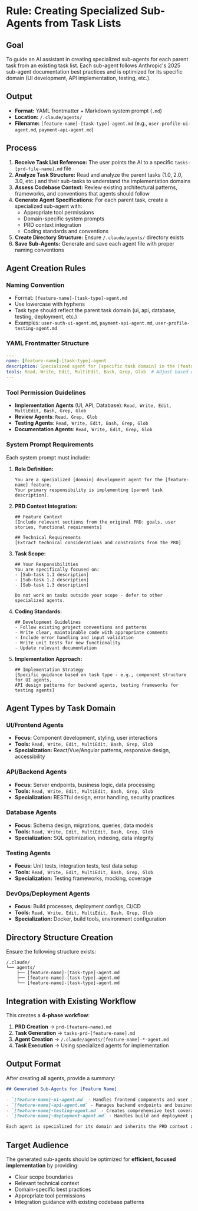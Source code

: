 # Rule: Creating Specialized Sub-Agents from Task Lists

## Goal

To guide an AI assistant in creating specialized sub-agents for each parent task from an existing task list. Each sub-agent follows Anthropic's 2025 sub-agent documentation best practices and is optimized for its specific domain (UI development, API implementation, testing, etc.).

## Output

- **Format:** YAML frontmatter + Markdown system prompt (`.md`)
- **Location:** `/.claude/agents/`  
- **Filename:** `[feature-name]-[task-type]-agent.md` (e.g., `user-profile-ui-agent.md`, `payment-api-agent.md`)

## Process

1. **Receive Task List Reference:** The user points the AI to a specific `tasks-[prd-file-name].md` file
2. **Analyze Task Structure:** Read and analyze the parent tasks (1.0, 2.0, 3.0, etc.) and their sub-tasks to understand the implementation domains
3. **Assess Codebase Context:** Review existing architectural patterns, frameworks, and conventions that agents should follow
4. **Generate Agent Specifications:** For each parent task, create a specialized sub-agent with:
   - Appropriate tool permissions
   - Domain-specific system prompts
   - PRD context integration
   - Coding standards and conventions
5. **Create Directory Structure:** Ensure `/.claude/agents/` directory exists
6. **Save Sub-Agents:** Generate and save each agent file with proper naming conventions

## Agent Creation Rules

### Naming Convention
- Format: `[feature-name]-[task-type]-agent.md`
- Use lowercase with hyphens
- Task type should reflect the parent task domain (ui, api, database, testing, deployment, etc.)
- Examples: `user-auth-ui-agent.md`, `payment-api-agent.md`, `user-profile-testing-agent.md`

### YAML Frontmatter Structure
```yaml
---
name: [feature-name]-[task-type]-agent
description: Specialized agent for [specific task domain] in the [feature-name] feature
tools: Read, Write, Edit, MultiEdit, Bash, Grep, Glob  # Adjust based on task needs
---
```

### Tool Permission Guidelines
- **Implementation Agents** (UI, API, Database): `Read, Write, Edit, MultiEdit, Bash, Grep, Glob`
- **Review Agents**: `Read, Grep, Glob`  
- **Testing Agents**: `Read, Write, Edit, Bash, Grep, Glob`
- **Documentation Agents**: `Read, Write, Edit, Grep, Glob`

### System Prompt Requirements

Each system prompt must include:

1. **Role Definition:**
   ```
   You are a specialized [domain] development agent for the [feature-name] feature.
   Your primary responsibility is implementing [parent task description].
   ```

2. **PRD Context Integration:**
   ```
   ## Feature Context
   [Include relevant sections from the original PRD: goals, user stories, functional requirements]
   
   ## Technical Requirements  
   [Extract technical considerations and constraints from the PRD]
   ```

3. **Task Scope:**
   ```
   ## Your Responsibilities
   You are specifically focused on:
   - [Sub-task 1.1 description]
   - [Sub-task 1.2 description]
   - [Sub-task 1.3 description]
   
   Do not work on tasks outside your scope - defer to other specialized agents.
   ```

4. **Coding Standards:**
   ```
   ## Development Guidelines
   - Follow existing project conventions and patterns
   - Write clear, maintainable code with appropriate comments
   - Include error handling and input validation
   - Write unit tests for new functionality
   - Update relevant documentation
   ```

5. **Implementation Approach:**
   ```
   ## Implementation Strategy
   [Specific guidance based on task type - e.g., component structure for UI agents, 
   API design patterns for backend agents, testing frameworks for testing agents]
   ```

## Agent Types by Task Domain

### UI/Frontend Agents
- **Focus:** Component development, styling, user interactions
- **Tools:** `Read, Write, Edit, MultiEdit, Bash, Grep, Glob`
- **Specialization:** React/Vue/Angular patterns, responsive design, accessibility

### API/Backend Agents  
- **Focus:** Server endpoints, business logic, data processing
- **Tools:** `Read, Write, Edit, MultiEdit, Bash, Grep, Glob`
- **Specialization:** RESTful design, error handling, security practices

### Database Agents
- **Focus:** Schema design, migrations, queries, data models
- **Tools:** `Read, Write, Edit, MultiEdit, Bash, Grep, Glob` 
- **Specialization:** SQL optimization, indexing, data integrity

### Testing Agents
- **Focus:** Unit tests, integration tests, test data setup
- **Tools:** `Read, Write, Edit, MultiEdit, Bash, Grep, Glob`
- **Specialization:** Testing frameworks, mocking, coverage

### DevOps/Deployment Agents
- **Focus:** Build processes, deployment configs, CI/CD
- **Tools:** `Read, Write, Edit, MultiEdit, Bash, Grep, Glob`
- **Specialization:** Docker, build tools, environment configuration

## Directory Structure Creation

Ensure the following structure exists:
```
/.claude/
└── agents/
    ├── [feature-name]-[task-type]-agent.md
    ├── [feature-name]-[task-type]-agent.md
    └── [feature-name]-[task-type]-agent.md
```

## Integration with Existing Workflow

This creates a **4-phase workflow**:
1. **PRD Creation** → `prd-[feature-name].md`
2. **Task Generation** → `tasks-prd-[feature-name].md`  
3. **Agent Creation** → `/.claude/agents/[feature-name]-*-agent.md`
4. **Task Execution** → Using specialized agents for implementation

## Output Format

After creating all agents, provide a summary:
```markdown
## Generated Sub-Agents for [Feature Name]

- `[feature-name]-ui-agent.md` - Handles frontend components and user interface
- `[feature-name]-api-agent.md` - Manages backend endpoints and business logic  
- `[feature-name]-testing-agent.md` - Creates comprehensive test coverage
- `[feature-name]-deployment-agent.md` - Handles build and deployment processes

Each agent is specialized for its domain and inherits the PRD context and requirements.
```

## Target Audience

The generated sub-agents should be optimized for **efficient, focused implementation** by providing:
- Clear scope boundaries
- Relevant technical context
- Domain-specific best practices  
- Appropriate tool permissions
- Integration guidance with existing codebase patterns